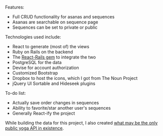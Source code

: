 Features:
* Full CRUD functionality for asanas and sequences
* Asanas are searchable on sequence page
* Sequences can be set to private or public

Technologies used include:
* React to generate (most of) the views
* Ruby on Rails on the backend
* The <a href="https://github.com/reactjs/react-rails">React-Rails gem</a> to integrate the two
* PostgreSQL for the data
* Devise for account authorization
* Customized Bootstrap
* Dropbox to host the icons, which I got from The Noun Project
* jQuery UI Sortable and Hideseek plugins

To-do list:
* Actually save order changes in sequences
* Ability to favorite/star another user's sequences
* Generally React-ify the project

While building the data for this project, I also created <a href="http://github.com/rebeccaestes/yoga_api">what may be the only public yoga API in existence</a>.
